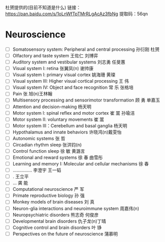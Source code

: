 
杜赟提供的(目前不知道是什么)
链接：https://pan.baidu.com/s/1oLnWfTpTMrRLgAcAz3fbNg 
提取码：56qn 

# Neuroscience 

- [ ] Somatosensory system: Peripheral and central processing	孙衍刚 杜赟
- [ ] Olfactory and taste system	王佐仁 刘博弈
- [ ] Auditory system and vestibular systems	刘志勇 任旻蕙
- [ ] Visual system I: retina	张翼凤(n) 谢帅康
- [ ] Visual system I: primary visual cortex	姚海珊 黄璨
- [ ] Visual system III: Higher visual cortical processing	王   伟
- [ ] Visual system IV: Object and face recognition	常   乐 张格培
- [ ] Pain	张   旭(n)王林翰
- [ ] Multisensory processing and sensorimotor transformation	顾   勇 单嘉玉
- [ ] Attention and decision-making	杨天明
- [ ] Motor system I: spinal reflex and motor cortex	崔   翯 孙瑜洁
- [ ] Motor system II: voluntary movements	崔   翯
- [ ] Motor system III：Cerebellum and basal ganglia	杨天明
- [ ] Hypothalamus and innate behaviors	许晓鸿(n)戴雯怡
- [ ] Autonomic systems	张   哲
- [ ] Circadian rhythm sleep	张洪钧(n)
- [ ] Control function sleep	徐   敏 黄潞言
- [ ] Emotional and reward systems	徐   春 曲雪彤
- [ ] Learning and memory I: Molecular and cellular mechanisms	徐   春
- [ ] ……………	李澄宇 王一韬
- [ ] .	王立平
- [ ] …	龚   能
- [ ] Computational neuroscience	严   军
- [ ] Primate reproductive biology	孙   强
- [ ] Monkey models of brain diseases	刘   真
- [ ] Neuron-glia interactions and neuroimmune system	周嘉伟(n)
- [ ] Neuropsychiatric disorders	熊志奇 何俊彦
- [ ] Developmental brain disorders	仇子龙(n)丁晴
- [ ] Cognitive control and brain disorders	叶   铮
- [ ] Perspectives on the future of neuroscience	蒲慕明
